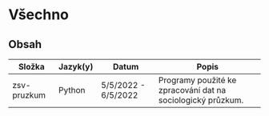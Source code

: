 # Všechno

## Obsah

| Složka | Jazyk(y) | Datum | Popis |
|--------|----------|-------|-------|
| zsv-pruzkum | Python | 5/5/2022 - 6/5/2022 | Programy použité ke zpracování dat na sociologický průzkum. |
